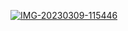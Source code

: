 <a href="https://open.autocode.com"><img src="https://i.ibb.co/t20S0dT/IMG-20230309-115446.jpg" alt="IMG-20230309-115446" border="0"></a>
